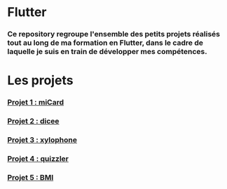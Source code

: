 # Flutter
### Ce repository  regroupe l'ensemble des petits projets réalisés tout au long de ma formation en Flutter, dans le cadre de laquelle je suis en train de développer mes compétences.
# Les projets

### [Projet 1 : miCard](https://github.com/taphakebe99/miCard)
### [Projet 2 : dicee](https://github.com/votre-utilisateur/nom-du-repository/chemin-vers-dicee)
### [Projet 3 : xylophone](https://github.com/votre-utilisateur/nom-du-repository/chemin-vers-xylophone)
### [Projet 4 : quizzler](https://github.com/votre-utilisateur/nom-du-repository/chemin-vers-quizzler)
### [Projet 5 : BMI](https://github.com/votre-utilisateur/nom-du-repository/chemin-vers-BMI)



